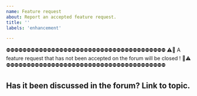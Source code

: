 ```yaml
---
name: Feature request
about: Report an accepted feature request.
title: ''
labels: 'enhancement'

---
```


<!--
  Please search open issues first - many features have already been requested!
-->

⛔⛔⛔⛔⛔⛔⛔⛔⛔⛔⛔⛔⛔⛔⛔⛔⛔⛔⛔⛔⛔⛔⛔⛔⛔⛔⛔⛔⛔⛔⛔⛔⛔⛔⛔⛔⛔⛔⛔
⚠🚨 A feature request that has not been accepted on the forum will be closed ! 🚨⚠
⛔⛔⛔⛔⛔⛔⛔⛔⛔⛔⛔⛔⛔⛔⛔⛔⛔⛔⛔⛔⛔⛔⛔⛔⛔⛔⛔⛔⛔⛔⛔⛔⛔⛔⛔⛔⛔⛔⛔

## Has it been discussed in the forum? Link to topic.
<!--
  Feature requests must be discussed and accepted in the forum first. https://discourse.joplinapp.org
  Please provide a link to the topic.
  Feature requests without a link to the discussion/topic on the forum will be closed.
-->
